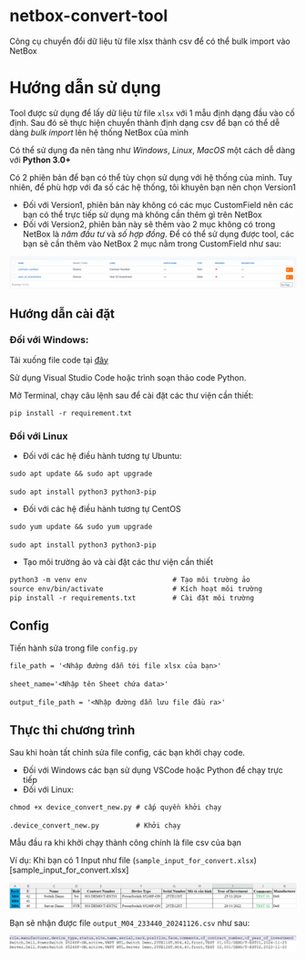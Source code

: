 # netbox-convert-tool
Công cụ chuyển đổi dữ liệu từ file xlsx thành csv để có thể bulk import vào NetBox

# Hướng dẫn sử dụng
Tool được sử dụng để lấy dữ liệu từ file `xlsx` với 1 mẫu định dạng đầu vào cố định. Sau đó sẽ thực hiện chuyển thành định dạng csv để bạn có thể dễ dàng *bulk import* lên hệ thống NetBox của mình

Có thể sử dụng đa nên tảng như *Windows*, *Linux*, *MacOS* một cách dễ dàng với **Python 3.0+**

Có 2 phiên bản để bạn có thể tùy chọn sử dụng với hệ thống của mình. Tuy nhiên, để phù hợp với đa số các hệ thống, tôi khuyên bạn nên chọn Version1
- Đối với Version1, phiên bản này không có các mục CustomField nên các bạn có thể trực tiếp sử dụng mà không cần thêm gì trên NetBox
- Đối với Version2, phiên bản này sẽ thêm vào 2 mục không có trong NetBox là *năm đầu tư* và *số hợp đồng*. Để có thể sử dụng được tool, các bạn sẽ cần thêm vào NetBox 2 mục nằm trong CustomField như sau:

![](/Anh/Screenshot_987.png)

## Hướng dẫn cài đặt
### Đối với Windows:
Tải xuống file code tại [đây](https://github.com/hocchudong/netbox-import-tool/blob/main/Conver%20XLSX%20to%20CSV/Version%201/device_convert.py)

Sử dụng Visual Studio Code hoặc trình soạn thảo code Python.

Mở Terminal, chạy câu lệnh sau để cài đặt các thư viện cần thiết:
```
pip install -r requirement.txt
```
### Đối với Linux
- Đối với các hệ điều hành tương tự Ubuntu:
```
sudo apt update && sudo apt upgrade

sudo apt install python3 python3-pip
```
- Đối với các hệ điều hành tương tự CentOS
```
sudo yum update && sudo yum upgrade

sudo apt install python3 python3-pip
```
- Tạo môi trường ảo và cài đặt các thư viện cần thiết
```
python3 -m venv env                     # Tạo môi trường ảo
source env/bin/activate                 # Kích hoạt môi trường
pip install -r requirements.txt         # Cài đặt môi trường
```

## Config
Tiến hành sửa trong file `config.py`

```
file_path = '<Nhập đường dẫn tới file xlsx của bạn>'

sheet_name='<Nhập tên Sheet chứa data>'

output_file_path = '<Nhập đường dẫn lưu file đầu ra>'
```
## Thực thi chương trình
Sau khi hoàn tất chỉnh sửa file config, các bạn khởi chạy code.
- Đối với Windows các bạn sử dụng VSCode hoặc Python để chạy trực tiếp
- Đối với Linux:
```
chmod +x device_convert_new.py # cấp quyền khởi chạy

.device_convert_new.py         # Khởi chạy
```

Mẫu đầu ra khi khởi chạy thành công chính là file csv của bạn

Ví dụ: Khi bạn có 1 Input như file (`sample_input_for_convert.xlsx`)[sample_input_for_convert.xlsx] 

![](/Anh/Screenshot_988.png)

Bạn sẽ nhận được file `output_M04_233440_20241126.csv` như sau:

![](/Anh/Screenshot_989.png)

